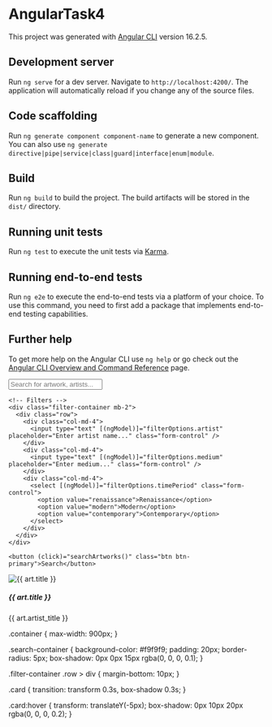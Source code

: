 # AngularTask4

This project was generated with [Angular CLI](https://github.com/angular/angular-cli) version 16.2.5.

## Development server

Run `ng serve` for a dev server. Navigate to `http://localhost:4200/`. The application will automatically reload if you change any of the source files.

## Code scaffolding

Run `ng generate component component-name` to generate a new component. You can also use `ng generate directive|pipe|service|class|guard|interface|enum|module`.

## Build

Run `ng build` to build the project. The build artifacts will be stored in the `dist/` directory.

## Running unit tests

Run `ng test` to execute the unit tests via [Karma](https://karma-runner.github.io).

## Running end-to-end tests

Run `ng e2e` to execute the end-to-end tests via a platform of your choice. To use this command, you need to first add a package that implements end-to-end testing capabilities.

## Further help

To get more help on the Angular CLI use `ng help` or go check out the [Angular CLI Overview and Command Reference](https://angular.io/cli) page.


<div class="container mt-5">
  <div class="search-container mb-4">
    <input type="text" [(ngModel)]="searchQuery" placeholder="Search for artwork, artists..." class="form-control mb-2" />
    
    <!-- Filters -->
    <div class="filter-container mb-2">
      <div class="row">
        <div class="col-md-4">
          <input type="text" [(ngModel)]="filterOptions.artist" placeholder="Enter artist name..." class="form-control" />
        </div>
        <div class="col-md-4">
          <input type="text" [(ngModel)]="filterOptions.medium" placeholder="Enter medium..." class="form-control" />
        </div>
        <div class="col-md-4">
          <select [(ngModel)]="filterOptions.timePeriod" class="form-control">
            <option value="renaissance">Renaissance</option>
            <option value="modern">Modern</option>
            <option value="contemporary">Contemporary</option>
          </select>
        </div>
      </div>
    </div>

    <button (click)="searchArtworks()" class="btn btn-primary">Search</button>
  </div>

  <!-- Artwork Listing -->
  <div class="results-container row">
    <div *ngFor="let art of searchResults" class="col-md-4 mb-4">
      <div class="card">
        <img [src]="art.thumbnail_url" alt="{{ art.title }}" class="card-img-top" />
        <div class="card-body">
          <h5 class="card-title">{{ art.title }}</h5>
          <p class="card-text">{{ art.artist_title }}</p>
        </div>
      </div>
    </div>
  </div>
</div>




.container {
  max-width: 900px;
}

.search-container {
  background-color: #f9f9f9;
  padding: 20px;
  border-radius: 5px;
  box-shadow: 0px 0px 15px rgba(0, 0, 0, 0.1);
}

.filter-container .row > div {
  margin-bottom: 10px;
}

.card {
  transition: transform 0.3s, box-shadow 0.3s;
}

.card:hover {
  transform: translateY(-5px);
  box-shadow: 0px 10px 20px rgba(0, 0, 0, 0.2);
}
